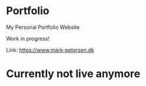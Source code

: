 # Portfolio
My Personal Portfolio Website

Work in progress!

Link: https://www.mark-petersen.dk


# Currently not live anymore
